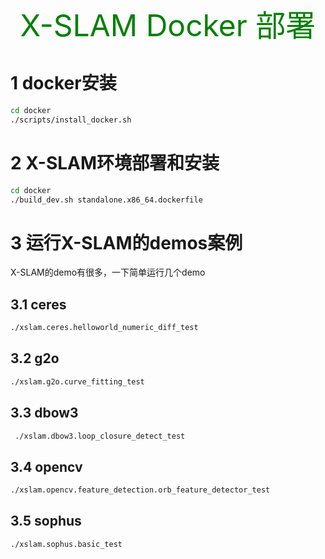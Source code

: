 



<center> <font color="green" size=10> X-SLAM Docker 部署</font></center>

# 1 docker安装

```bash
cd docker
./scripts/install_docker.sh
```



# 2 X-SLAM环境部署和安装

```bash
cd docker
./build_dev.sh standalone.x86_64.dockerfile
```



# 3 运行X-SLAM的demos案例

X-SLAM的demo有很多，一下简单运行几个demo

## 3.1 ceres

```bash
./xslam.ceres.helloworld_numeric_diff_test
```

## 3.2 g2o

```bash
./xslam.g2o.curve_fitting_test
```

## 3.3 dbow3

```bash
 ./xslam.dbow3.loop_closure_detect_test
```

## 3.4 opencv

```bash
./xslam.opencv.feature_detection.orb_feature_detector_test
```

## 3.5 sophus

```bash
./xslam.sophus.basic_test
```

